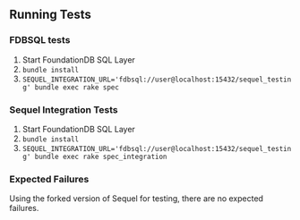 ## Running Tests

### FDBSQL tests

1. Start FoundationDB SQL Layer
2. `bundle install`
3. `SEQUEL_INTEGRATION_URL='fdbsql://user@localhost:15432/sequel_testing' bundle exec rake spec`


### Sequel Integration Tests

1. Start FoundationDB SQL Layer
2. `bundle install`
3. `SEQUEL_INTEGRATION_URL='fdbsql://user@localhost:15432/sequel_testing' bundle exec rake spec_integration`


### Expected Failures

Using the forked version of Sequel for testing, there are no expected failures.
